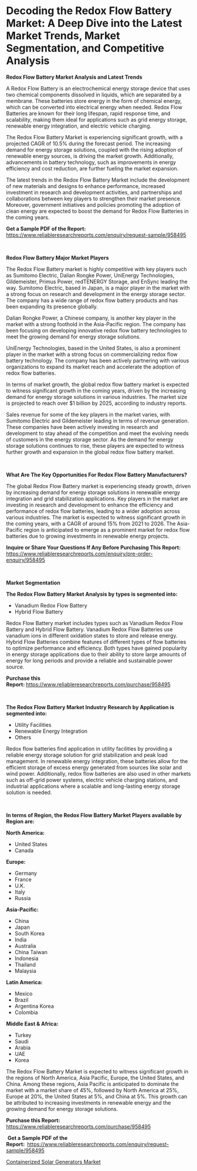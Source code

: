 <p><h1>Decoding the Redox Flow Battery Market: A Deep Dive into the Latest Market Trends, Market Segmentation, and Competitive Analysis</h1></p><p><strong>Redox Flow Battery Market Analysis and Latest Trends</strong></p>
<p><p>A Redox Flow Battery is an electrochemical energy storage device that uses two chemical components dissolved in liquids, which are separated by a membrane. These batteries store energy in the form of chemical energy, which can be converted into electrical energy when needed. Redox Flow Batteries are known for their long lifespan, rapid response time, and scalability, making them ideal for applications such as grid energy storage, renewable energy integration, and electric vehicle charging.</p><p>The Redox Flow Battery Market is experiencing significant growth, with a projected CAGR of 10.5% during the forecast period. The increasing demand for energy storage solutions, coupled with the rising adoption of renewable energy sources, is driving the market growth. Additionally, advancements in battery technology, such as improvements in energy efficiency and cost reduction, are further fueling the market expansion.</p><p>The latest trends in the Redox Flow Battery Market include the development of new materials and designs to enhance performance, increased investment in research and development activities, and partnerships and collaborations between key players to strengthen their market presence. Moreover, government initiatives and policies promoting the adoption of clean energy are expected to boost the demand for Redox Flow Batteries in the coming years.</p></p>
<p><strong>Get a Sample PDF of the Report:&nbsp;</strong> <a href="https://www.reliableresearchreports.com/enquiry/request-sample/958495">https://www.reliableresearchreports.com/enquiry/request-sample/958495</a></p>
<p>&nbsp;</p>
<p><strong>Redox Flow Battery Major Market Players</strong></p>
<p><p>The Redox Flow Battery market is highly competitive with key players such as Sumitomo Electric, Dalian Rongke Power, UniEnergy Technologies, Gildemeister, Primus Power, redTENERGY Storage, and EnSync leading the way. Sumitomo Electric, based in Japan, is a major player in the market with a strong focus on research and development in the energy storage sector. The company has a wide range of redox flow battery products and has been expanding its presence globally.</p><p>Dalian Rongke Power, a Chinese company, is another key player in the market with a strong foothold in the Asia-Pacific region. The company has been focusing on developing innovative redox flow battery technologies to meet the growing demand for energy storage solutions.</p><p>UniEnergy Technologies, based in the United States, is also a prominent player in the market with a strong focus on commercializing redox flow battery technology. The company has been actively partnering with various organizations to expand its market reach and accelerate the adoption of redox flow batteries.</p><p>In terms of market growth, the global redox flow battery market is expected to witness significant growth in the coming years, driven by the increasing demand for energy storage solutions in various industries. The market size is projected to reach over $1 billion by 2025, according to industry reports.</p><p>Sales revenue for some of the key players in the market varies, with Sumitomo Electric and Gildemeister leading in terms of revenue generation. These companies have been actively investing in research and development to stay ahead of the competition and meet the evolving needs of customers in the energy storage sector. As the demand for energy storage solutions continues to rise, these players are expected to witness further growth and expansion in the global redox flow battery market.</p></p>
<p>&nbsp;</p>
<p><strong>What Are The Key Opportunities For Redox Flow Battery Manufacturers?</strong></p>
<p><p>The global Redox Flow Battery market is experiencing steady growth, driven by increasing demand for energy storage solutions in renewable energy integration and grid stabilization applications. Key players in the market are investing in research and development to enhance the efficiency and performance of redox flow batteries, leading to a wider adoption across various industries. The market is expected to witness significant growth in the coming years, with a CAGR of around 15% from 2021 to 2026. The Asia-Pacific region is anticipated to emerge as a prominent market for redox flow batteries due to growing investments in renewable energy projects.</p></p>
<p><strong>Inquire or Share Your Questions If Any Before Purchasing This Report:</strong> <a href="https://www.reliableresearchreports.com/enquiry/pre-order-enquiry/958495">https://www.reliableresearchreports.com/enquiry/pre-order-enquiry/958495</a></p>
<p>&nbsp;</p>
<p><strong>Market Segmentation</strong></p>
<p><strong>The Redox Flow Battery Market Analysis by types is segmented into:</strong></p>
<p><ul><li>Vanadium Redox Flow Battery</li><li>Hybrid Flow Battery</li></ul></p>
<p><p>Redox Flow Battery market includes types such as Vanadium Redox Flow Battery and Hybrid Flow Battery. Vanadium Redox Flow Batteries use vanadium ions in different oxidation states to store and release energy. Hybrid Flow Batteries combine features of different types of flow batteries to optimize performance and efficiency. Both types have gained popularity in energy storage applications due to their ability to store large amounts of energy for long periods and provide a reliable and sustainable power source.</p></p>
<p><strong>Purchase this Report:&nbsp;</strong><a href="https://www.reliableresearchreports.com/purchase/958495">https://www.reliableresearchreports.com/purchase/958495</a></p>
<p>&nbsp;</p>
<p><strong>The Redox Flow Battery Market Industry Research by Application is segmented into:</strong></p>
<p><ul><li>Utility Facilities</li><li>Renewable Energy Integration</li><li>Others</li></ul></p>
<p><p>Redox flow batteries find application in utility facilities by providing a reliable energy storage solution for grid stabilization and peak load management. In renewable energy integration, these batteries allow for the efficient storage of excess energy generated from sources like solar and wind power. Additionally, redox flow batteries are also used in other markets such as off-grid power systems, electric vehicle charging stations, and industrial applications where a scalable and long-lasting energy storage solution is needed.</p></p>
<p>&nbsp;</p>
<p><strong>In terms of Region, the Redox Flow Battery Market Players available by Region are:</strong></p>
<p>
    <p> <strong> North America: </strong>
        <ul>
            <li>United States</li>
            <li>Canada</li>
        </ul>
        </p> 
    <p> <strong> Europe: </strong>
        <ul>
            <li>Germany</li>
            <li>France</li>
            <li>U.K.</li>
            <li>Italy</li>
            <li>Russia</li>
        </ul>
        </p> 
    <p> <strong> Asia-Pacific: </strong>
        <ul>
            <li>China</li>
            <li>Japan</li>
            <li>South Korea</li>
            <li>India</li>
            <li>Australia</li>
            <li>China Taiwan</li>
            <li>Indonesia</li>
            <li>Thailand</li>
            <li>Malaysia</li>
        </ul>
        </p> 
    <p> <strong> Latin America: </strong>
        <ul>
            <li>Mexico</li>
            <li>Brazil</li>
            <li>Argentina Korea</li>
            <li>Colombia</li>
        </ul>
        </p> 
    <p> <strong> Middle East & Africa: </strong>
        <ul>
            <li>Turkey</li>
            <li>Saudi</li>
            <li>Arabia</li>
            <li>UAE</li>
            <li>Korea</li>
        </ul>
    </p>
    </p>
<p><p>The Redox Flow Battery Market is expected to witness significant growth in the regions of North America, Asia Pacific, Europe, the United States, and China. Among these regions, Asia Pacific is anticipated to dominate the market with a market share of 45%, followed by North America at 25%, Europe at 20%, the United States at 5%, and China at 5%. This growth can be attributed to increasing investments in renewable energy and the growing demand for energy storage solutions.</p></p>
<p><strong>Purchase this Report: </strong><a href="https://www.reliableresearchreports.com/purchase/958495">https://www.reliableresearchreports.com/purchase/958495</a></p>
<p>&nbsp;<strong>Get a Sample PDF of the Report:&nbsp;&nbsp;</strong><a href="https://www.reliableresearchreports.com/enquiry/request-sample/958495">https://www.reliableresearchreports.com/enquiry/request-sample/958495</a></p>
<p><strong></strong></p>
<p><p><a href="https://github.com/WillieWoodard/Market-Research-Report-List-4/blob/main/containerized-solar-generators-market.md">Containerized Solar Generators Market</a></p></p>